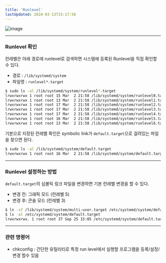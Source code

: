 ```yaml
---
title: 'Runlevel'
lastUpdated: 2024-03-13T15:17:56
---
```


![image](https://github.com/rlaisqls/rlaisqls/assets/81006587/db6af408-ed8e-45bc-882c-789ae5c112d5)

---

### Runlevel 확인

런레벨은 아래 경로에 runlevel로 검색하면 시스템에 등록된 Runlevel을 직접 확인할 수 있다.

- 경로 : `/lib/systemd/system`
- 파일명 : `runlevel*.target`

```bash
$ sudo ls -al /lib/systemd/system/runlevel*.target
lrwxrwxrwx 1 root root 15 Mar  2 21:58 /lib/systemd/system/runlevel0.target -> poweroff.target
lrwxrwxrwx 1 root root 13 Mar  2 21:58 /lib/systemd/system/runlevel1.target -> rescue.target
lrwxrwxrwx 1 root root 17 Mar  2 21:58 /lib/systemd/system/runlevel2.target -> multi-user.target
lrwxrwxrwx 1 root root 17 Mar  2 21:58 /lib/systemd/system/runlevel3.target -> multi-user.target
lrwxrwxrwx 1 root root 17 Mar  2 21:58 /lib/systemd/system/runlevel4.target -> multi-user.target
lrwxrwxrwx 1 root root 16 Mar  2 21:58 /lib/systemd/system/runlevel5.target -> graphical.target
lrwxrwxrwx 1 root root 13 Mar  2 21:58 /lib/systemd/system/runlevel6.target -> reboot.target
```

기본으로 지정된 런레벨 확인은 symbolic link가 `default.target`으로 걸려있는 파일을 찾으면 된다.

```bash
$ sudo ls -al /lib/systemd/system/default.target
lrwxrwxrwx 1 root root 16 Mar  2 21:58 /lib/systemd/system/default.target -> graphical.target
```

---

### Runlevel 설정하는 방법

`default.target`의 심볼릭 링크 파일을 변경하면 기본 런레벨 변경을 할 수 있다.

- 변경 전: 그래픽 모드 (런레벨 5)
- 변경 후: 콘솔 모드 (런레벨 3)

```bash
$ ln -sf /lib/systemd/system/multi-user.target /etc/systemd/system/default.target
$ ls -al /etc/systemd/system/default.target
lrwxrwxrwx. 1 root root 37 Sep 25 15:05 /etc/systemd/system/default.target -> /lib/systemd/system/multi-user.target
```

---

### 관련 명령어

- chkconfig : 간단한 유틸리티로 특정 run level에서 실행할 프로그램을 등록/설정/변경 할수 있음